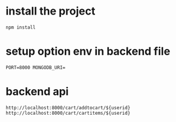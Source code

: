 # install the project
`npm install`

# setup option env in backend file 
`PORT=8000
MONGODB_URI=`

# backend api

`http://localhost:8000/cart/addtocart/${userid}`
`http://localhost:8000/cart/cartitems/${userid}`


